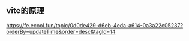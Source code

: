 ## vite的原理
https://fe.ecool.fun/topic/0d0de429-d6eb-4eda-a614-0a3a22c05237?orderBy=updateTime&order=desc&tagId=14

